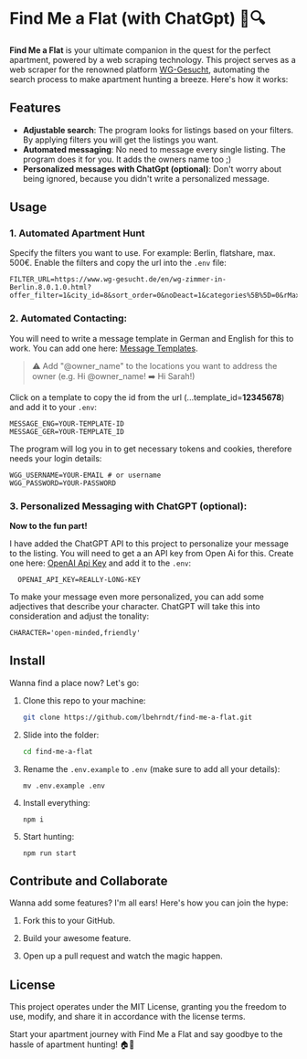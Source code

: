 # Find Me a Flat (with ChatGpt) 🏢🔍

**Find Me a Flat** is your ultimate companion in the quest for the perfect apartment, powered by a web scraping technology. This project serves as a web scraper for the renowned platform [WG-Gesucht](https://www.wg-gesucht.de/en/), automating the search process to make apartment hunting a breeze. Here's how it works:

## Features

- **Adjustable search**: The program looks for listings based on your filters. By applying filters you will get the listings you want.
- **Automated messaging**: No need to message every single listing. The program does it for you. It adds the owners name too ;)
- **Personalized messages with ChatGpt (optional)**: Don't worry about being ignored, because you didn't write a personalized message.

## Usage

### 1. Automated Apartment Hunt

Specify the filters you want to use. For example: Berlin, flatshare, max. 500€. Enable the filters and copy the url into the `.env` file:

```env
FILTER_URL=https://www.wg-gesucht.de/en/wg-zimmer-in-Berlin.8.0.1.0.html?offer_filter=1&city_id=8&sort_order=0&noDeact=1&categories%5B%5D=0&rMax=500
```

### 2. Automated Contacting:

You will need to write a message template in German and English for this to work. You can add one here: [Message Templates](https://www.wg-gesucht.de/en/mein-wg-gesucht-message-templates.html).

> :warning: Add "@owner_name" to the locations you want to address the owner (e.g. Hi @owner_name! ➡️ Hi Sarah!)

Click on a template to copy the id from the url (...template_id=**12345678**) and add it to your `.env`:

```env
MESSAGE_ENG=YOUR-TEMPLATE-ID
MESSAGE_GER=YOUR-TEMPLATE_ID
```

The program will log you in to get necessary tokens and cookies, therefore needs your login details:

```env
WGG_USERNAME=YOUR-EMAIL # or username
WGG_PASSWORD=YOUR-PASSWORD
```

### 3. Personalized Messaging with ChatGPT (optional):

**Now to the fun part!**

I have added the ChatGPT API to this project to personalize your message to the listing. You will need to get a an API key from Open Ai for this. Create one here: [OpenAI Api Key](https://platform.openai.com/account/api-keys) and add it to the `.env`:

```
  OPENAI_API_KEY=REALLY-LONG-KEY
```

To make your message even more personalized, you can add some adjectives that describe your character. ChatGPT will take this into consideration and adjust the tonality:

```env
CHARACTER='open-minded,friendly'
```

## Install

Wanna find a place now? Let's go:

1. Clone this repo to your machine:
   ```bash
   git clone https://github.com/lbehrndt/find-me-a-flat.git
   ```
2. Slide into the folder:
   ```bash
   cd find-me-a-flat
   ```
3. Rename the `.env.example` to `.env` (make sure to add all your details):
   ```
   mv .env.example .env
   ```
4. Install everything:
   ```
   npm i
   ```
5. Start hunting:
   ```
   npm run start
   ```

## Contribute and Collaborate

Wanna add some features? I'm all ears! Here's how you can join the hype:

1. Fork this to your GitHub.

2. Build your awesome feature.

3. Open up a pull request and watch the magic happen.

## License

This project operates under the MIT License, granting you the freedom to use, modify, and share it in accordance with the license terms.

Start your apartment journey with Find Me a Flat and say goodbye to the hassle of apartment hunting! 🏠🌟
